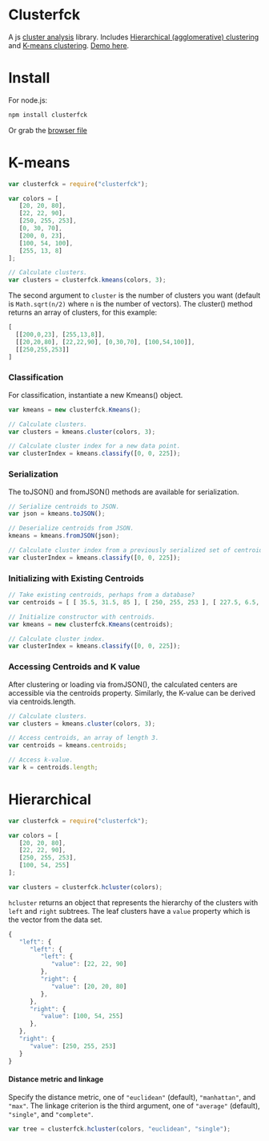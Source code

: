 # Clusterfck
A js [cluster analysis](http://en.wikipedia.org/wiki/Cluster_analysis) library. Includes [Hierarchical (agglomerative) clustering](http://en.wikipedia.org/wiki/Hierarchical_clustering) and [K-means clustering](http://en.wikipedia.org/wiki/K-means_clustering). [Demo here](http://harthur.github.com/clusterfck/demos/colors/).

# Install

For node.js:

```bash
npm install clusterfck
```
Or grab the [browser file](http://harthur.github.com/clusterfck/demos/colors/clusterfck.js)


# K-means

```javascript
var clusterfck = require("clusterfck");

var colors = [
   [20, 20, 80],
   [22, 22, 90],
   [250, 255, 253],
   [0, 30, 70],
   [200, 0, 23],
   [100, 54, 100],
   [255, 13, 8]
];

// Calculate clusters.
var clusters = clusterfck.kmeans(colors, 3);
```

The second argument to `cluster` is the number of clusters you want (default is `Math.sqrt(n/2)` where `n` is the number of vectors). The cluster() method returns an array of clusters, for this example:

```javascript
[
  [[200,0,23], [255,13,8]],
  [[20,20,80], [22,22,90], [0,30,70], [100,54,100]],
  [[250,255,253]]
]
```

### Classification

For classification, instantiate a new Kmeans() object.

```javascript
var kmeans = new clusterfck.Kmeans();

// Calculate clusters.
var clusters = kmeans.cluster(colors, 3);

// Calculate cluster index for a new data point.
var clusterIndex = kmeans.classify([0, 0, 225]);
```

### Serialization

The toJSON() and fromJSON() methods are available for serialization.

```javascript
// Serialize centroids to JSON.
var json = kmeans.toJSON();

// Deserialize centroids from JSON.
kmeans = kmeans.fromJSON(json);

// Calculate cluster index from a previously serialized set of centroids.
var clusterIndex = kmeans.classify([0, 0, 225]);
```

### Initializing with Existing Centroids

```javascript
// Take existing centroids, perhaps from a database?
var centroids = [ [ 35.5, 31.5, 85 ], [ 250, 255, 253 ], [ 227.5, 6.5, 15.5 ] ];

// Initialize constructor with centroids.
var kmeans = new clusterfck.Kmeans(centroids);

// Calculate cluster index.
var clusterIndex = kmeans.classify([0, 0, 225]);
```

### Accessing Centroids and K value

After clustering or loading via fromJSON(), the calculated centers are accessible via the centroids property. Similarly, the K-value can be derived via centroids.length.

```javascript
// Calculate clusters.
var clusters = kmeans.cluster(colors, 3);

// Access centroids, an array of length 3.
var centroids = kmeans.centroids;

// Access k-value.
var k = centroids.length;
```

# Hierarchical

```javascript
var clusterfck = require("clusterfck");

var colors = [
   [20, 20, 80],
   [22, 22, 90],
   [250, 255, 253],
   [100, 54, 255]
];

var clusters = clusterfck.hcluster(colors);
```

`hcluster` returns an object that represents the hierarchy of the clusters with `left` and `right` subtrees. The leaf clusters have a `value` property which is the vector from the data set.

```javascript
{
   "left": {
      "left": {
         "left": {
            "value": [22, 22, 90]
         },
         "right": {
            "value": [20, 20, 80]
         },
      },
      "right": {
         "value": [100, 54, 255]
      },
   },
   "right": {
      "value": [250, 255, 253]
   }
}
```

#### Distance metric and linkage

Specify the distance metric, one of `"euclidean"` (default), `"manhattan"`, and `"max"`. The linkage criterion is the third argument, one of `"average"` (default), `"single"`, and `"complete"`.

```javascript
var tree = clusterfck.hcluster(colors, "euclidean", "single");
```
